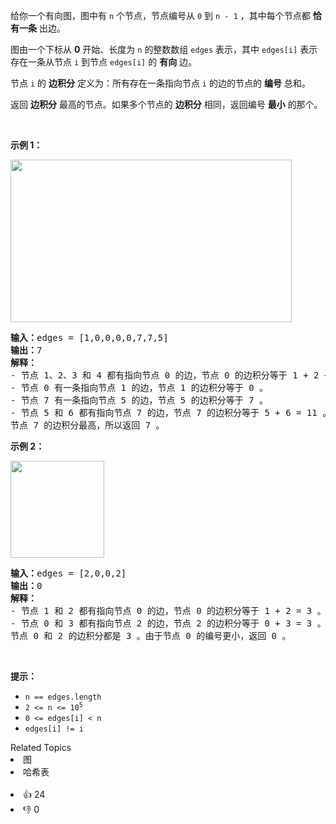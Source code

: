 <p>给你一个有向图，图中有 <code>n</code> 个节点，节点编号从 <code>0</code> 到 <code>n - 1</code> ，其中每个节点都 <strong>恰有一条</strong> 出边。</p>

<p>图由一个下标从 <strong>0</strong> 开始、长度为 <code>n</code> 的整数数组 <code>edges</code> 表示，其中 <code>edges[i]</code> 表示存在一条从节点 <code>i</code> 到节点 <code>edges[i]</code> 的 <strong>有向</strong> 边。</p>

<p>节点 <code>i</code> 的 <strong>边积分</strong> 定义为：所有存在一条指向节点 <code>i</code> 的边的节点的 <strong>编号</strong> 总和。</p>

<p>返回 <strong>边积分</strong> 最高的节点。如果多个节点的 <strong>边积分</strong> 相同，返回编号 <strong>最小</strong> 的那个。</p>

<p>&nbsp;</p>

<p><strong>示例 1：</strong></p> 
<img src="https://assets.leetcode.com/uploads/2022/06/20/image-20220620195403-1.png" style="width: 450px; height: 260px;"> <pre><strong>输入：</strong>edges = [1,0,0,0,0,7,7,5]
<strong>输出：</strong>7
<strong>解释：</strong>
- 节点 1、2、3 和 4 都有指向节点 0 的边，节点 0 的边积分等于 1 + 2 + 3 + 4 = 10 。
- 节点 0 有一条指向节点 1 的边，节点 1 的边积分等于 0 。
- 节点 7 有一条指向节点 5 的边，节点 5 的边积分等于 7 。
- 节点 5 和 6 都有指向节点 7 的边，节点 7 的边积分等于 5 + 6 = 11 。
节点 7 的边积分最高，所以返回 7 。
</pre> </img>

<p><strong>示例 2：</strong></p> 
<img src="https://assets.leetcode.com/uploads/2022/06/20/image-20220620200212-3.png" style="width: 150px; height: 155px;"> <pre><strong>输入：</strong>edges = [2,0,0,2]
<strong>输出：</strong>0
<strong>解释：
</strong>- 节点 1 和 2 都有指向节点 0 的边，节点 0 的边积分等于 1 + 2 = 3 。
- 节点 0 和 3 都有指向节点 2 的边，节点 2 的边积分等于 0 + 3 = 3 。
节点 0 和 2 的边积分都是 3 。由于节点 0 的编号更小，返回 0 。
</pre> </img>

<p>&nbsp;</p>

<p><strong>提示：</strong></p>

<ul> 
 <li><code>n == edges.length</code></li> 
 <li><code>2 &lt;= n &lt;= 10<sup>5</sup></code></li> 
 <li><code>0 &lt;= edges[i] &lt; n</code></li> 
 <li><code>edges[i] != i</code></li> 
</ul>

<div><div>Related Topics</div><div><li>图</li><li>哈希表</li></div></div><br><div><li>👍 24</li><li>👎 0</li></div>